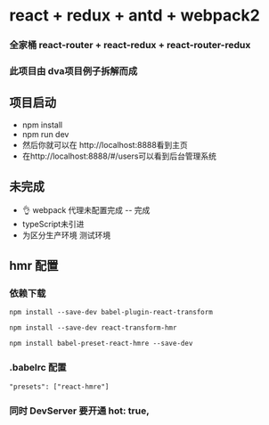 # react + redux + antd + webpack2
### 全家桶 react-router + react-redux + react-router-redux
### 此项目由 dva项目例子拆解而成
## 项目启动
- npm install
- npm run dev
- 然后你就可以在 http://localhost:8888看到主页
- 在http://localhost:8888/#/users可以看到后台管理系统

## 未完成
- 👌 webpack 代理未配置完成 -- 完成
- typeScript未引进
- 为区分生产环境 测试环境

## hmr 配置 
### 依赖下载

```npm install --save-dev babel-plugin-react-transform``` 

```npm install --save-dev react-transform-hmr```

```npm install babel-preset-react-hmre --save-dev```


### .babelrc 配置

```"presets": ["react-hmre"]```

### 同时 DevServer 要开通 hot: true,